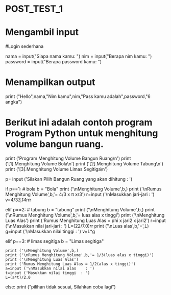 # POST_TEST_1
# Mengambil input
#Login sederhana


nama = input("Siapa nama kamu: ")
nim = input("Berapa nim kamu: ")
password = input("Berapa password kamu: ")

# Menampilkan output
print ("Hello",nama,"Nim kamu",nim,"Pass kamu adalah",password,"6 angka")

# Berikut ini adalah contoh program Program Python untuk menghitung volume bangun ruang.

print ('Program Menghitung Volume Bangun Ruang\n')
print ('[1].Menghitung Volume Bola\n')
print ('[2].Menghitung Volume Tabung\n')
print ('[3].Menghitung Volume Limas Segitiga\n')

p= input ('Silakan Pilih Bangun Ruang yang akan dihitung : ')

if p==1: # bola
     b = "Bola" 
     print ('\nMenghitung Volume',b,) 
     print ('\nRumus Menghitung Volume',b,'= 4/3 x π xr3')
     r=input ('\nMasukkan jari-jari : ') 
     v=4/3*3,14*r*r*r 

elif p==2:  # tabung
    b = "tabung"
    print ('\nMenghitung Volume',b,)
    print ('\nRumus Menghitung Volume',b,'= luas alas x tinggi') 
    print ('\nMenghitung Luas Alas') 
    print ('Rumus Menghitung Luas Alas = phi x jari2 x jari2') 
    r=input ('\nMasukkan nilai jari-jari : ') 
    L=(22/7.0)*r*r 
    print ('\nLuas alas',b,'=',L) 
    g=input ('\nMasukkan nilai tinggi : ') 
    v=L*g

elif p==3:  # limas segitiga
    b = "Limas segitiga" 
    
    print ('\nMenghitung Volume',b,)
    print ('\nRumus Menghitung Volume',b,'= 1/3(luas alas x tinggi)')
    print ('\nMenghitung Luas Alas')
    print ('Rumus Menghitung Luas Alas = 1/2(alas x tinggi)')
    a=input ('\nMasukkan nilai alas    : ')
    t=input ('Masukkan nilai tinggi  : ')
    L=(a*t)/2.0  
else: 
    print ("pilihan tidak sesuai, Silahkan coba lagi") 
